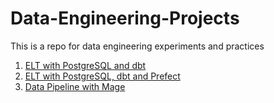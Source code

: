 # Data-Engineering-Projects
This is a repo for data engineering experiments and practices

1. [ELT with PostgreSQL and dbt](https://github.com/DoThNg/Data-Engineering-Projects/tree/main/1_PostgreSQL_ETL)
2. [ELT with PostgreSQL, dbt and Prefect](https://github.com/DoThNg/Data-Engineering-Projects/tree/main/2_ELT_Prefect)
3. [Data Pipeline with Mage](https://github.com/DoThNg/Data-Engineering-Projects/tree/main/3_ETL_Mage)  
